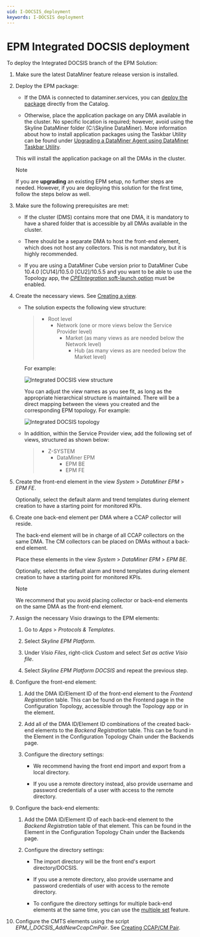 ```yaml
---
uid: I-DOCSIS_deployment
keywords: I-DOCSIS deployment
---
```


# EPM Integrated DOCSIS deployment

To deploy the Integrated DOCSIS branch of the EPM Solution:

1. Make sure the latest DataMiner feature release version is installed.

1. Deploy the EPM package:

   - If the DMA is connected to dataminer.services, you can [deploy the package](xref:Deploying_a_catalog_item) directly from the Catalog.

   - Otherwise, place the application package on any DMA available in the cluster. No specific location is required; however, avoid using the Skyline DataMiner folder (C:\Skyline DataMiner). More information about how to install application packages using the Taskbar Utility can be found under [Upgrading a DataMiner Agent using DataMiner Taskbar Utility](xref:Upgrading_a_DataMiner_Agent_using_DataMiner_Taskbar_Utility).

   This will install the application package on all the DMAs in the cluster.

   > [!NOTE]
   > If you are **upgrading** an existing EPM setup, no further steps are needed. However, if you are deploying this solution for the first time, follow the steps below as well.

1. Make sure the following prerequisites are met:

   - If the cluster (DMS) contains more that one DMA, it is mandatory to have a shared folder that is accessible by all DMAs available in the cluster.

   - There should be a separate DMA to host the front-end element, which does not host any collectors. This is not mandatory, but it is highly recommended.

   - If you are using a DataMiner Cube version prior to DataMiner Cube 10.4.0 [CU14]/10.5.0 [CU2]/10.5.5<!-- RN 42221 --> and you want to be able to use the Topology app, the [*CPEIntegration* soft-launch option](xref:Overview_of_Soft_Launch_Options#cpeintegration) must be enabled.

1. Create the necessary views. See [Creating a view](xref:Managing_views#creating-a-view).

   - The solution expects the following view structure:

     > - Root level
     >   - Network (one or more views below the Service Provider level)
     >     - Market (as many views as are needed below the Network level)
     >       - Hub (as many views as are needed below the Market level)

     For example:

     ![Integrated DOCSIS view structure](~/user-guide/images/I-DOCSIS_view_structure.png)

     You can adjust the view names as you see fit, as long as the appropriate hierarchical structure is maintained. There will be a direct mapping between the views you created and the corresponding EPM topology. For example:

     ![Integrated DOCSIS topology](~/user-guide/images/I-DOCSIS_topology.png)

   - In addition, within the Service Provider view, add the following set of views, structured as shown below:

     > - Z-SYSTEM
     >   - DataMiner EPM
     >     - EPM BE
     >     - EPM FE

1. Create the front-end element in the view *System* > *DataMiner EPM* > *EPM FE*.

   Optionally, select the default alarm and trend templates during element creation to have a starting point for monitored KPIs.

1. Create one back-end element per DMA where a CCAP collector will reside.

   The back-end element will be in charge of all CCAP collectors on the same DMA. The CM collectors can be placed on DMAs without a back-end element.

   Place these elements in the view *System* > *DataMiner EPM* > *EPM BE*.

   Optionally, select the default alarm and trend templates during element creation to have a starting point for monitored KPIs.

   > [!NOTE]
   > We recommend that you avoid placing collector or back-end elements on the same DMA as the front-end element.

1. Assign the necessary Visio drawings to the EPM elements:

   1. Go to *Apps* > *Protocols & Templates*.

   1. Select *Skyline EPM Platform*.

   1. Under *Visio Files*, right-click *Custom* and select *Set as active Visio file*.

   1. Select *Skyline EPM Platform DOCSIS* and repeat the previous step.

1. Configure the front-end element:

   1. Add the DMA ID/Element ID of the front-end element to the *Frontend Registration* table. This can be found on the Frontend page in the Configuration Topology, accessible through the Topology app or in the element.

   1. Add all of the DMA ID/Element ID combinations of the created back-end elements to the *Backend Registration* table. This can be found in the Element in the Configuration Topology Chain under the Backends page.

   1. Configure the directory settings:

      - We recommend having the front end import and export from a local directory.

      - If you use a remote directory instead, also provide username and password credentials of a user with access to the remote directory.

1. Configure the back-end elements:

   1. Add the DMA ID/Element ID of each back-end element to the *Backend Registration* table of that element. This can be found in the Element in the Configuration Topology Chain under the Backends page.

   1. Configure the directory settings:

      - The import directory will be the front end's export directory/DOCSIS.

      - If you use a remote directory, also provide username and password credentials of user with access to the remote directory.

      - To configure the directory settings for multiple back-end elements at the same time, you can use the [multiple set](xref:Updating_elements#setting-a-parameter-value-in-multiple-elements) feature.

1. Configure the CMTS elements using the script *EPM_I_DOCSIS_AddNewCcapCmPair*. See [Creating CCAP/CM Pair](https://docs.dataminer.services/user-guide/Standard_Apps/EPM/EPM_I-DOCSIS/I-DOCSIS_Create_CCAP_CM_pair.html).
